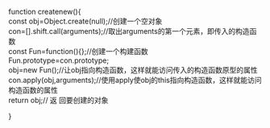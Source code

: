 function createnew(){<br>
    const obj=Object.create(null);//创建一个空对象<br>
    con=[].shift.call(arguments);//取出arguments的第一个元素，即传入的构造函数<br>
    const Fun=function(){};//创建一个构建函数<br>
    Fun.prototype=con.prototype;<br>
    obj=new Fun();//让obj指向构造函数，这样就能访问传入的构造函数原型的属性<br>
    con.apply(obj,arguments);//使用apply使obj的this指向构造函数，这样就能访问构造函数的属性<br>
    return obj;//     返 回要创建的对象<br>

}